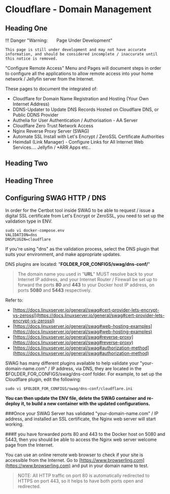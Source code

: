 # Cloudflare - Domain Management

## Heading One

!!! Danger "Warning: &nbsp; &nbsp; &nbsp; Page Under Development"

    This page is still under development and may not have accurate information, and should be considered incomplete / inaccurate until this notice is removed.



"Configure Remote Access" Menu and Pages will document steps in order to configure all the applications to allow remote access into your home network / Jellyfin server from the Internet.

These pages to document the integrated of:

- Cloudflare for Domain Name Registration and Hosting (Your Own Internet Address)
- DDNS-Updater to Update DNS Records Hosted on Cloudflare DNS, or Public DDNS Provider
- Authelia for User Authentication / Authorisation - AA Server
- Cloudflare Zero Trust Network Access
- Nginx Reverse Proxy Server (SWAG)
- Automate SSL Install with Let's Encrypt / ZeroSSL Certificate Authorities
- Heimdall (Link Manager) - Configure Links for All Internet Web Services.... Jellyfin / *ARR Apps etc..


## Heading Two

## Heading Three





## Configuring SWAG HTTP / DNS
In order for the Certbot tool inside SWAG to be able to request / issue a digital SSL certificate from Let's Encrypt or ZeroSSL, you need to set up the validation type in ENV.
```
sudo vi docker-compose.env
VALIDATION=dns
DNSPLUGIN=cloudflare
```
If you're using "dns" as the validation process, select the DNS plugin that suits your environment, and make appropriate updates.

DNS plugins are located: "**FOLDER_FOR_CONFIGS/swag/dns-conf/**"

>The domain name you used in "**URL**" MUST resolve back to your Internet IP address, and your Internet Router / Firewall be set up to forward the ports **80** and **443** to your Docker host IP address, on ports **5080** and **5443** respectively.

Refer to:

- [https://docs.linuxserver.io/general/swag#cert-provider-lets-encrypt-vs-zerossl](https://docs.linuxserver.io/general/swag#cert-provider-lets-encrypt-vs-zerossl)
- [https://docs.linuxserver.io/general/swag#web-hosting-examples](https://docs.linuxserver.io/general/swag#web-hosting-examples)
- [https://docs.linuxserver.io/general/swag#reverse-proxy](https://docs.linuxserver.io/general/swag#reverse-proxy)
- [https://docs.linuxserver.io/general/swag#authorization-method](https://docs.linuxserver.io/general/swag#authorization-method)

SWAG has many different plugins available to help validate your "your-domain-name.com" / IP address, via DNS, they are located in the $FOLDER_FOR_CONFIGS/swag/dns-conf folder.
For example, to set up the Cloudflare plugin, edit the following:
```
sudo vi $FOLDER_FOR_CONFIGS/swag/dns-conf/cloudflare.ini
```
**You can then update the ENV file, delete the SWAG container and re-deploy it, to build a new container with the updated configurations.**

###Once your SWAG Server has validated "your-domain-name.com" / IP address, and installed an SSL certificate, the Nginx web server will start working.

###If you have forwarded ports 80 and 443 to the Docker host on 5080 and 5443, then you should be able to access the Nginx web server welcome page from the Internet.

You can use an online remote web browser to check if your site is accessible from the Internet. Go to [https://www.browserling.com](https://www.browserling.com) and put in your domain name to test.

>NOTE: All HTTP traffic on port 80 is automatically redirected to HTTPS on port 443, so it helps to have both ports open and redirected.












